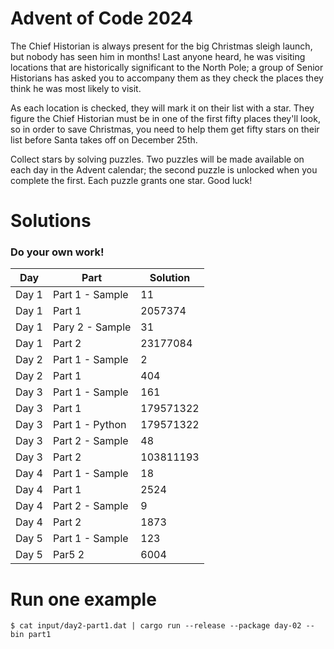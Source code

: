 # Advent of Code 2024

The Chief Historian is always present for the big Christmas sleigh launch, but nobody has seen him in months! Last anyone heard, he was visiting locations that are historically significant to the North Pole; a group of Senior Historians has asked you to accompany them as they check the places they think he was most likely to visit.

As each location is checked, they will mark it on their list with a star. They figure the Chief Historian must be in one of the first fifty places they'll look, so in order to save Christmas, you need to help them get fifty stars on their list before Santa takes off on December 25th.

Collect stars by solving puzzles. Two puzzles will be made available on each day in the Advent calendar; the second puzzle is unlocked when you complete the first. Each puzzle grants one star. Good luck!

# Solutions

### Do your own work!

| Day   | Part            | Solution  |
| ----- | --------------- | --------- |
| Day 1 | Part 1 - Sample | 11        |
| Day 1 | Part 1          | 2057374   |
| Day 1 | Pary 2 - Sample | 31        |
| Day 1 | Part 2          | 23177084  |
| Day 2 | Part 1 - Sample | 2         |
| Day 2 | Part 1          | 404       |
| Day 3 | Part 1 - Sample | 161       |
| Day 3 | Part 1          | 179571322 |
| Day 3 | Part 1 - Python | 179571322 |
| Day 3 | Part 2 - Sample | 48        |
| Day 3 | Part 2          | 103811193 |
| Day 4 | Part 1 - Sample | 18        |
| Day 4 | Part 1          | 2524      |
| Day 4 | Part 2 - Sample | 9         |
| Day 4 | Part 2          | 1873      |
| Day 5 | Part 1 - Sample | 123       |
| Day 5 | Par5 2          | 6004      |

# Run one example

```shell
$ cat input/day2-part1.dat | cargo run --release --package day-02 --bin part1
```